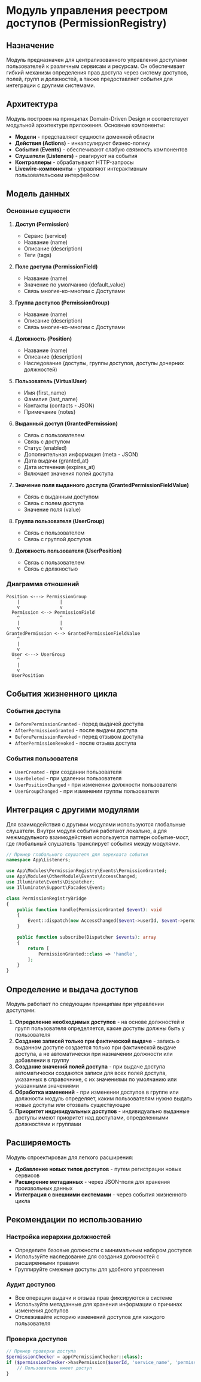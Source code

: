 # Модуль управления реестром доступов (PermissionRegistry)

## Назначение

Модуль предназначен для централизованного управления доступами пользователей к различным сервисам и ресурсам. Он обеспечивает гибкий механизм определения прав доступа через систему доступов, полей, групп и должностей, а также предоставляет события для интеграции с другими системами.

## Архитектура

Модуль построен на принципах Domain-Driven Design и соответствует модульной архитектуре приложения. Основные компоненты:

- **Модели** - представляют сущности доменной области
- **Действия (Actions)** - инкапсулируют бизнес-логику
- **События (Events)** - обеспечивают слабую связность компонентов
- **Слушатели (Listeners)** - реагируют на события
- **Контроллеры** - обрабатывают HTTP-запросы
- **Livewire-компоненты** - управляют интерактивным пользовательским интерфейсом

## Модель данных

### Основные сущности

1. **Доступ (Permission)**
    - Сервис (service)
    - Название (name)
    - Описание (description)
    - Теги (tags)

2. **Поле доступа (PermissionField)**
    - Название (name)
    - Значение по умолчанию (default_value)
    - Связь многие-ко-многим с Доступами

3. **Группа доступов (PermissionGroup)**
    - Название (name)
    - Описание (description)
    - Связь многие-ко-многим с Доступами

4. **Должность (Position)**
    - Название (name)
    - Описание (description)
    - Наследование (доступы, группы доступов, доступы дочерних должностей)

5. **Пользователь (VirtualUser)**
    - Имя (first_name)
    - Фамилия (last_name)
    - Контакты (contacts - JSON)
    - Примечание (notes)

6. **Выданный доступ (GrantedPermission)**
    - Связь с пользователем
    - Связь с доступом
    - Статус (enabled)
    - Дополнительная информация (meta - JSON)
    - Дата выдачи (granted_at)
    - Дата истечения (expires_at)
    - Включает значения полей доступа

7. **Значение поля выданного доступа (GrantedPermissionFieldValue)**
    - Связь с выданным доступом
    - Связь с полем доступа
    - Значение поля (value)

7. **Группа пользователя (UserGroup)**
    - Связь с пользователем
    - Связь с группой доступов

8. **Должность пользователя (UserPosition)**
    - Связь с пользователем
    - Связь с должностью

### Диаграмма отношений

```
Position <---> PermissionGroup
    |               |
    v               v
  Permission <--> PermissionField
    ^               ^
    |               |
    v               v
GrantedPermission <--> GrantedPermissionFieldValue
    ^
    |
    v
  User <---> UserGroup
    ^
    |
    v
  UserPosition
```

## События жизненного цикла

### События доступа
- `BeforePermissionGranted` - перед выдачей доступа
- `AfterPermissionGranted` - после выдачи доступа
- `BeforePermissionRevoked` - перед отзывом доступа
- `AfterPermissionRevoked` - после отзыва доступа

### События пользователя
- `UserCreated` - при создании пользователя
- `UserDeleted` - при удалении пользователя
- `UserPositionChanged` - при изменении должности пользователя
- `UserGroupChanged` - при изменении группы пользователя

## Интеграция с другими модулями

Для взаимодействия с другими модулями используются глобальные слушатели.
Внутри модуля события работают локально, а для межмодульного взаимодействия
используется паттерн событие-мост, где глобальный слушатель транслирует
события между модулями.

```php
// Пример глобального слушателя для перехвата события
namespace App\Listeners;

use App\Modules\PermissionRegistry\Events\PermissionGranted;
use App\Modules\OtherModule\Events\AccessChanged;
use Illuminate\Events\Dispatcher;
use Illuminate\Support\Facades\Event;

class PermissionRegistryBridge
{
    public function handle(PermissionGranted $event): void
    {
        Event::dispatch(new AccessChanged($event->userId, $event->permissionName));
    }

    public function subscribe(Dispatcher $events): array
    {
        return [
            PermissionGranted::class => 'handle',
        ];
    }
}
```

## Определение и выдача доступов

Модуль работает по следующим принципам при управлении доступами:

1. **Определение необходимых доступов** - на основе должностей и групп пользователя определяется, какие доступы должны быть у пользователя
2. **Создание записей только при фактической выдаче** - запись о выданном доступе создается только при фактической выдаче доступа, а не автоматически при назначении должности или добавлении в группу
3. **Создание значений полей доступа** - при выдаче доступа автоматически создаются записи для всех полей доступа, указанных в справочнике, с их значениями по умолчанию или указанными значениями
4. **Обработка изменений** - при изменении доступов в группе или должности модуль определяет, каким пользователям нужно выдать новые доступы или отозвать существующие
4. **Приоритет индивидуальных доступов** - индивидуально выданные доступы имеют приоритет над доступами, определенными должностями и группами

## Расширяемость

Модуль спроектирован для легкого расширения:

- **Добавление новых типов доступов** - путем регистрации новых сервисов
- **Расширение метаданных** - через JSON-поля для хранения произвольных данных
- **Интеграция с внешними системами** - через события жизненного цикла

## Рекомендации по использованию

### Настройка иерархии должностей
- Определите базовые должности с минимальным набором доступов
- Используйте наследование для создания должностей с расширенными правами
- Группируйте смежные доступы для удобного управления

### Аудит доступов
- Все операции выдачи и отзыва прав фиксируются в системе
- Используйте метаданные для хранения информации о причинах изменения доступов
- Отслеживайте историю изменений доступов для каждого пользователя

### Проверка доступов
```php
// Пример проверки доступа
$permissionChecker = app(PermissionChecker::class);
if ($permissionChecker->hasPermission($userId, 'service_name', 'permission_name')) {
    // Пользователь имеет доступ
}
```
